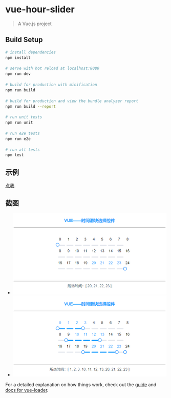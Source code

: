 # vue-hour-slider

> A Vue.js project

## Build Setup

``` bash
# install dependencies
npm install

# serve with hot reload at localhost:8080
npm run dev

# build for production with minification
npm run build

# build for production and view the bundle analyzer report
npm run build --report

# run unit tests
npm run unit

# run e2e tests
npm run e2e

# run all tests
npm test
```
 
## 示例
[点我](https://zangzangah.github.io/vue-hour-slider/example/#/).

## 截图 

- ![预览1]( vue-hour-slider-1.png)
- ![预览2]( vue-hour-slider-2.png)

For a detailed explanation on how things work, check out the [guide](http://vuejs-templates.github.io/webpack/) and [docs for vue-loader](http://vuejs.github.io/vue-loader).
